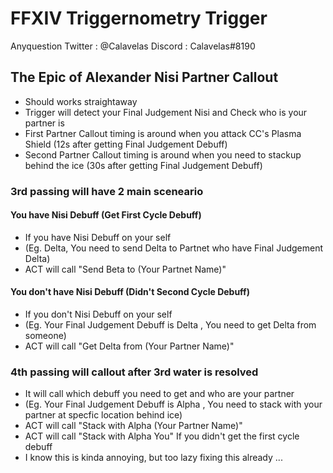# FFXIV Triggernometry Trigger

Anyquestion
Twitter : @Calavelas
Discord : Calavelas#8190

## The Epic of Alexander Nisi Partner Callout
- Should works straightaway
- Trigger will detect your Final Judgement Nisi and Check who is your partner is
- First Partner Callout timing is around when you attack CC's Plasma Shield (12s after getting Final Judgement Debuff)
- Second Partner Callout timing is around when you need to stackup behind the ice (30s after getting Final Judgement Debuff)

### 3rd passing will have 2 main sceneario

#### You have Nisi Debuff (Get First Cycle Debuff)
- If you have Nisi Debuff on your self 
- (Eg. Delta, You need to send Delta to Partnet who have Final Judgement Delta)
- ACT will call "Send Beta to (Your Partnet Name)"

#### You don't have Nisi Debuff (Didn't Second Cycle Debuff)
- If you don't Nisi Debuff on your self 
- (Eg. Your Final Judgement Debuff is Delta , You need to get Delta from someone)
- ACT will call "Get Delta from (Your Partner Name)"

### 4th passing will callout after 3rd water is resolved
- It will call which debuff you need to get and who are your partner
- (Eg. Your Final Judgement Debuff is Alpha , You need to stack with your partner at specfic location behind ice)
- ACT will call "Stack with Alpha (Your Partner Name)"
- ACT will call "Stack with Alpha You" If you didn't get the first cycle debuff
- I know this is kinda annoying, but too lazy fixing this already ...
